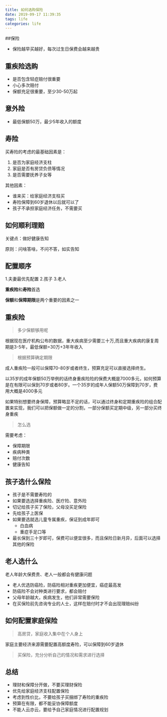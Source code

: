 ```yaml
---
title: 如何选购保险
date: 2019-09-17 11:39:35
tags: life
categories: life
---
```



<div><!-- more--></div>

##保险

* 保险越早买越好，每次过生日保费会越来越贵

## 重疾险选购

* 是否包含轻症赔付很重要
* 小心多次赔付
* 保额充足很重要，至少30-50万起

## 意外险

* 最低保额50万，最少5年收入的额度

## 寿险

买寿险的考虑的最基础因素是：

1. 是否为家庭经济支柱
2. 家庭是否有房贷负债等情况
3. 是否需要抚养子女等


其他因素：

* 谁来买：给家庭经济支柱买
* 寿险保障到60岁退休以后就可以了
* 孩子不承担家庭经济任务，不需要买

## 如何顺利理赔

关键点：做好健康告知

原则：问啥答啥，不问不答，如实告知

## 配置顺序

1.夫妻最优先配置
2.孩子
3.老人

**重疾险**和**寿险**首选

**保额**和**保障期限**是两个重要的因素之一

## 重疾险

> 多少保额够用呢

根据现在医疗机构公布的数据，重大疾病至少需要三十万,而且重大疾病的康复周期是3-5年，最低保额=30万+3年年收入

> 根据预算确定期限

成人重疾险一般可以保障70-80岁或者终生，预算充足可以直接选择终生。

以35岁的成年保额50万举例的话终身重疾险险的保费大概是7000多元，如何预算是在有限可以保到70岁或者80岁。一个35岁的成年人保额50万保障到70岁，费用大概是4000多元

如果特别想要终身保障，预算略显不足的话，可以通过终身和定期重疾险的组合配置来实现，我们可以把保额做一定的分割，一部分保额买定期中级，另一部分买终身重疾

> 怎么选

需要考虑：

* 保障期限
* 疾病种类
* 赔付次数
* 健康告知

## 孩子选什么保险

* 孩子是不需要寿险的
* 如果要选选择重疾险、医疗险、意外险
* 切记给孩子买了保险，父母没买足保险
* 先给孩子上医保
* 如果要选就选儿童专属重疾，保证到成年即可
    * 白血病
    * 重症手足口等
* 最长保到三十岁即可，保费可以便宜很多，而且保险日新月异，后面可以选择其他的保险


## 老人选什么

老人年龄大保费贵、老人一般都会有健康问题

* 老人优选防癌险，防癌险相对重疾更加便宜，癌症最高发
* 防癌险不会对种类进行要求，都会赔付
* 父母年龄越大，疾病发生，他们非常需要保险
* 在买保险前先咨询专业的人士，这样在赔付时才不会出现理赔纠纷

## 如何配置家庭保险


> 高房贷，家庭收入集中在个人身上

家庭主要经济来源需要配置高额度寿险，可以保障到60岁退休

> 买保险，充分分析自己的情况和需求进行选择


## 总结

* 理财和保障分开做，不要买理财保险
* 优先给家庭经济支柱配置保险
* 考虑到性价比，不要给孩子买捆绑了寿险的重疾险
* 预算在有限，都不能妥协保障额度
* 不能人云亦云，要给予自己家庭情况进行配置规划

